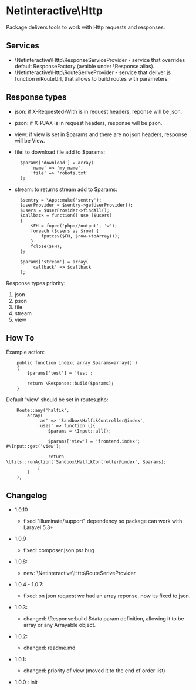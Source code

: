 Netinteractive\Http
===================

Package delivers tools to work with Http requests and responses.

## Services
 * \Netinteractive\Http\ResponseServiceProvider - service that overrides default ResponseFactory (avaible under \Response alias).
 * \Netinteractive\Http\RouteSeriveProvider - service that deliver js function niRouteUrl, that allows to build routes with parameters.
 
 
## Response types
* json: if X-Requested-With is in request headers, reponse will be json.
* pson: if X-PJAX is in request headers, response will be pson.
* view: if view is set in $params and there are no json headers, response will be View.
* file: to download file add to $params:
    
        $params['download'] = array(
            'name' => 'my_name',
            'file' => 'robots.txt'
        );

* stream: to returns stream add to $params:
        
        $sentry = \App::make('sentry');
        $userProvider = $sentry->getUserProvider();
        $users = $userProvider->findAll();
        $callback = function() use ($users)
        {
            $FH = fopen('php://output', 'w');
            foreach ($users as $row) {
                fputcsv($FH, $row->toArray());
            }
            fclose($FH);
        };
    
        $params['stream'] = array(
            'callback' => $callback
        );

Response types priority:

1. json
2. pson
3. file
4. stream
5. view

 
## How To
Example action:
  
        public function index( array $params=array() )
        {
            $params['test'] = 'test';
    
            return \Response::build($params);
        }

Default 'view' should be set in routes.php:

        Route::any('halfik',
            array(
                'as' => 'Sandbox\HalfikController@index',
                'uses' => function (){
                    $params = \Input::all();
                    
                    $params['view'] = 'frontend.index'; #\Input::get('view');
                    
                    return \Utils::runAction('Sandbox\HalfikController@index', $params);
                }
            )
        );
        


## Changelog

* 1.0.10
    * fixed "illuminate/support" dependency so package can work with Laravel 5.3+

* 1.0.9
    * fixed: composer.json psr bug

* 1.0.8:
    * new: \Netinteractive\Http\RouteSeriveProvider
    
* 1.0.4 - 1.0.7:
    * fixed: on json request we had an array reponse. now its fixed to json.

* 1.0.3:
    * changed: \Response:build $data param definition, allowing it to be array or any Arrayable object.

* 1.0.2:
    * changed: readme.md

* 1.0.1: 
   * changed: priority of view (moved it to the end of order list)

* 1.0.0 : init
